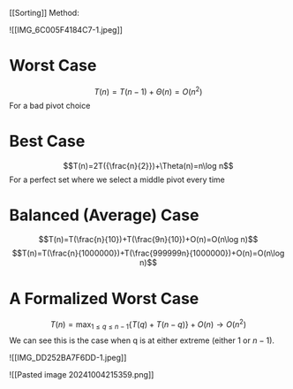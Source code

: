 [[Sorting]] Method:

![[IMG_6C005F4184C7-1.jpeg]]

# Worst Case
$$T(n)=T(n-1)+\Theta(n)=O(n^2)$$
For a bad pivot choice

# Best Case
$$T(n)=2T({\frac{n}{2}})+\Theta(n)=n\log n$$
For a perfect set where we select a middle pivot every time

# Balanced (Average) Case
$$T(n)=T(\frac{n}{10})+T(\frac{9n}{10})+O(n)=O(n\log n)$$
$$T(n)=T(\frac{n}{1000000})+T(\frac{999999n}{1000000})+O(n)=O(n\log n)$$
# A Formalized Worst Case
$$T(n)=\max_{1\leq q\leq n-1}\{T(q)+T(n-q)\}+O(n)\to O(n^2)$$
We can see this is the case when q is at either extreme (either $1$ or $n-1$).

![[IMG_DD252BA7F6DD-1.jpeg]]

![[Pasted image 20241004215359.png]]